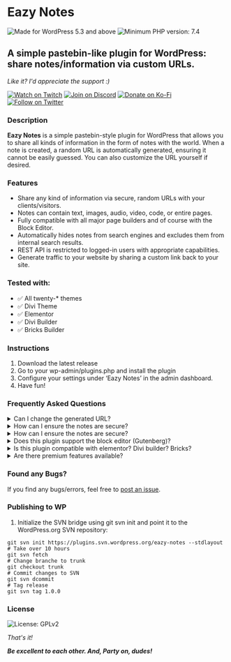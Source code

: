 # __Eazy Notes__

![Made for WordPress 5.3 and above](https://img.shields.io/static/v1?label&message=>=%205.3&color=0073aa&logo=wordpress&logoColor=fff)
![Minimum PHP version: 7.4](https://img.shields.io/static/v1?label&message=>=%207.4&color=777BB3&logo=php&logoColor=fff)

## __A simple pastebin-like plugin for WordPress: share notes/information via custom URLs.__

_Like it? I'd appreciate the support :)_

[![Watch on Twitch](https://img.shields.io/static/v1?label=Watch%20on&message=Twitch&color=bf94ff&logo=twitch&logoColor=fff)](https://propz.de/twitch/)
[![Join on Discord](https://img.shields.io/static/v1?label=Join%20on&message=Discord&color=7289da&logo=discord&logoColor=fff)](https://propz.de/discord/)
[![Donate on Ko-Fi](https://img.shields.io/static/v1?label=Donate%20on&message=Ko-Fi&color=ff5f5f&logo=kofi&logoColor=fff)](https://propz.de/kofi/)
[![Follow on Twitter](https://img.shields.io/static/v1?label=Follow%20on&message=Twitter&color=1DA1F2&logo=twitter&logoColor=fff)](https://propz.de/twitter/)

### __Description__

**Eazy Notes** is a simple pastebin-style plugin for WordPress that allows you to share all kinds of information in the form of notes with the world. When a note is created, a random URL is automatically generated, ensuring it cannot be easily guessed. You can also customize the URL yourself if desired.

### __Features__

- Share any kind of information via secure, random URLs with your clients/visitors.
- Notes can contain text, images, audio, video, code, or entire pages.
- Fully compatible with all major page builders and of course with the Block Editor.
- Automatically hides notes from search engines and excludes them from internal search results.
- REST API is restricted to logged-in users with appropriate capabilities.
- Generate traffic to your website by sharing a custom link back to your site.

### __Tested with:__
- ✅ All twenty-* themes
- ✅ Divi Theme
- ✅ Elementor
- ✅ Divi Builder
- ✅ Bricks Builder

### __Instructions__

1. Download the latest release
2. Go to your wp-admin/plugins.php and install the plugin
3. Configure your settings under ‘Eazy Notes’ in the admin dashboard.
4. Have fun!

### __Frequently Asked Questions__

<details>
<summary>Can I change the generated URL?</summary>
Yes, you can customize the note URL after the note has been created.
</details>

<details>
<summary>How can I ensure the notes are secure?</summary>
Yes, you can customize the note URL after the note has been created.

</details>

<details>
<summary>How can I ensure the notes are secure?</summary>
The plugin generates random URLs that are difficult to guess. You can also customize the URL length for added security.
</details>

<details>
<summary>Does this plugin support the block editor (Gutenberg)?</summary>
Yes! Eazy Notes is fully compatible with the block editor as well as other page builders.
</details>

<details>
<summary>Is this plugin compatible with elementor? Divi builder? Bricks?</summary>
Yes! Eazy Notes is fully compatible with all major page builders. Having problem with your prefered builder? Please open a request.
</details>

<details>
<summary>Are there premium features available?</summary>
Yes! The premium version of this plugin adds features like:
- Burn after reading
- Expire notes after a set date or time
- Automatically delete expired or burned notes
- Enable comments on notes
- Assign notes to specific users or make them available only to logged-in users
</details>

### __Found any Bugs?__

If you find any bugs/errors, feel free to [post an issue](https://github.com/pr0pz/eazy-notes/issues).

### __Publishing to WP__

1. Initialize the SVN bridge using git svn init and point it to the WordPress.org SVN repository:

```
git svn init https://plugins.svn.wordpress.org/eazy-notes --stdlayout
# Take over 10 hours
git svn fetch
# Change branche to trunk
git checkout trunk
# Commit changes to SVN
git svn dcommit
# Tag release
git svn tag 1.0.0
```


### __License__

![License: GPLv2](https://img.shields.io/static/v1?label=License&message=GNU&color=a32d2a&logo=gnu&logoColor=fff)

_That's it!_

___Be excellent to each other. And, Party on, dudes!___